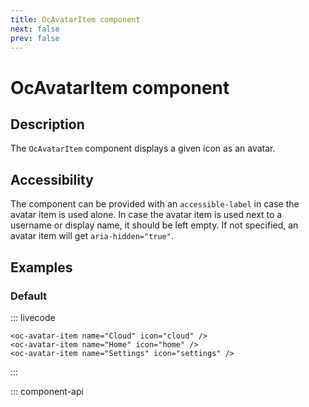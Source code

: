 ```yaml
---
title: OcAvatarItem component
next: false
prev: false
---
```


# OcAvatarItem component

## Description

The `OcAvatarItem` component displays a given icon as an avatar.

## Accessibility

The component can be provided with an `accessible-label` in case the avatar item is used alone. In case the avatar item is used next to a username or display name, it should be left empty. If not specified, an avatar item will get `aria-hidden="true"`.

## Examples

### Default

::: livecode

```vue
<oc-avatar-item name="Cloud" icon="cloud" />
<oc-avatar-item name="Home" icon="home" />
<oc-avatar-item name="Settings" icon="settings" />
```

:::

::: component-api
